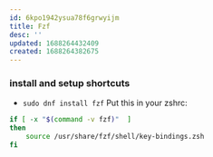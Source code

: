 ```yaml
---
id: 6kpo1942ysua78f6grwyijm
title: Fzf
desc: ''
updated: 1688264432409
created: 1688264382675
---
```


### install and setup shortcuts
- `sudo dnf install fzf`
Put this in your zshrc:
```sh
if [ -x "$(command -v fzf)"  ]
then
    source /usr/share/fzf/shell/key-bindings.zsh
fi
```